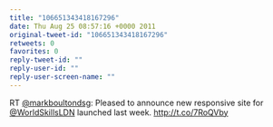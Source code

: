 ```yaml
---
title: "106651343418167296"
date: Thu Aug 25 08:57:16 +0000 2011
original-tweet-id: "106651343418167296"
retweets: 0
favorites: 0
reply-tweet-id: ""
reply-user-id: ""
reply-user-screen-name: ""
---
```

RT <a href="https://twitter.com/markboultondsg">@markboultondsg</a>: Pleased to announce new responsive site for <a href="https://twitter.com/WorldSkillsLDN">@WorldSkillsLDN</a> launched last week. http://t.co/7RoQVby
